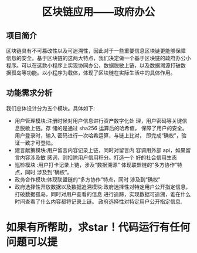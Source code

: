  <center>
     <h1>区块链应用——政府办公</h1>
 </center>

## 项目简介

区块链具有不可篡改性以及可追溯性，因此对于一些重要信息区块链更能够保障 信息的安全。基于区块链的这两大特点，我们决定做一个基于区块链的政府办公小 程序。可以在这款小程序上实现协同办公，数据脱敏上链，以及数据溯源打破数 据孤岛等功能。以小程序为载体，体现了区块链在实际生活中的具体作用。


## 功能需求分析

我们总体设计分为五个模块。具体如下:
  
* 用户管理模块:注册时候对用户信息进行资产数字化处 理，用户密码等关键信息脱敏上链。存 储的是通过 sha256 运算后的哈希值， 保障了用户的安全。用户登录时，输入 密码进行一次哈希运算，与链上比对， 即完成“确权”，验证一致才可登陆。
*  建言献策模块:用户留言内容记录上链，同时对留言内 容调用外部 api，如果留言内容涉及敏 感词，则扣除用户信用积分。打造一个 好的社会信用生态
* 巡检模块 :用户打卡记录上链，涉及“数据溯源” 体现联盟链的“多方协作”特点，同时 涉及到“确权”。
* 政务合作模块:体现联盟链的“多方协作”特点，同时 涉及到“确权”
* 政府选择性开放数据以及数据追溯模块:政府选择性对特定用户公开指定信息，打破数据孤岛，同时对用户查看的信息 进行追踪，实现数据可追溯，谁在什么 时间查看了什么内容都将记录上链。
政府选择性对特定用户公开指定信息.






# 如果有所帮助，求star！代码运行有任何问题可以提







